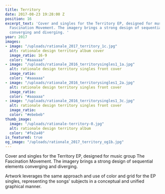 ```yaml
---
title: Territory
date: 2017-08-23 19:28:00 Z
position: 16
excerpt_text: 'Cover and singles for the Territory EP, designed for music group The
  Fascination Movement. The imagery brings a strong design of sequential elements
  converging and diverging. '
year: 2017
images:
- image: "/uploads/rationale_2017_territory_1c.jpg"
  alt: rationale design territory album cover
  image_ratio: 16-9
  color: "#aaaaaa"
- image: "/uploads/rationale_2016_territorysingles1_1a.jpg"
  alt: rationale design territory singles front cover
  image_ratio: 
  color: "#aaaaaa"
- image: "/uploads/rationale_2016_territorysingles1_2a.jpg"
  alt: rationale design territory singles front cover
  image_ratio: 
  color: "#aaaaaa"
- image: "/uploads/rationale_2016_territorysingles1_3c.jpg"
  alt: rationale design territory singles front cover
  image_ratio: 
  color: "#ebebeb"
thumb_image:
  image: "/uploads/rationale-territory-0.jpg"
  alt: rationale design territory album
  color: "#fe2a40"
is_featured: true
og_image: "/uploads/rationale_2017_territory_og1b.jpg"
---
```


Cover and singles for the Territory EP, designed for music group The Fascination Movement. The imagery brings a strong design of sequential elements converging and diverging. 

Artwork leverages the same approach and use of color and grid for the EP singles, representing the songs’ subjects in a conceptual and unified graphical manner.